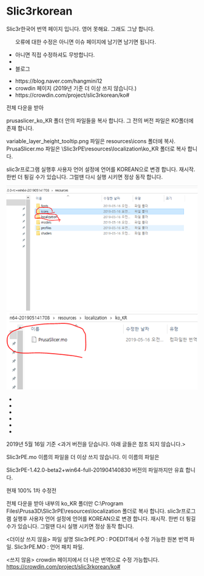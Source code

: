 # Slic3rkorean
Slic3r한국어 번역 페이지 입니다.
영어 못해요. 그래도 그냥 합니다. 
<PR>
  <PR>
    <PR>
      <PR>
        <PR>
          <ul>
            <p>오류에 대한 수정은 아니면 이슈 페이지에 남기면 남기면 됩니다.</p>
          <pr>
            <li>아니면 직접 수정하셔도 무방합니다.</li>
            <li>
            <li>블로그</li>
 <li>https://blog.naver.com/hangmini12</li>

 <li>crowdin 페이지 (2019년 기준 더 이상 쓰지 않습니다.)</li>
 <li>https://crowdin.com/project/slic3rkorean/ko#</li>

</ul>

전체 다운을 받아

prusaslicer_ko_KR 폴더 안의 파일들을 복사 합니다. 그 전의 버전 파일은 KO폴더에 존재 합니다.


variable_layer_height_tooltip.png 파일은 resources\icons 폴더에 복사.
PrusaSlicer.mo 파일은 \Slic3rPE\resources\localization\ko_KR 폴더로 복사 합니다.

slic3r프로그램 실행후 사용자 언어 설정에 언어를 KOREAN으로 변경 합니다. 재시작.
한번 더 튕길 수가 있습니다. 그럴땐 다시 실행 시키면 정상 동작 합니다. 

![](https://github.com/ulsanether/Slic3rkorean/blob/master/7.PNG)
![](https://github.com/ulsanether/Slic3rkorean/blob/master/8.PNG)


*

*

*

*

*

*








2019년 5월 16일 기준
<과거 버전을 닫습니다. 아래 글들은 참조 되지 않습니다.>

Slic3rPE.mo 이름의 파일을 더 이상 쓰지 않습니다. 이 이름의 파일은

Slic3rPE-1.42.0-beta2+win64-full-201904140830 버전의 파일까지만 유효 합니다. 


현재 100%
1차 수정전

전체 다운을 받아
내부의 ko_KR 폴더만 C:\Program Files\Prusa3D\Slic3rPE\resources\localization 폴더로 복사 합니다.
slic3r프로그램 실행후 사용자 언어 설정에 언어를 KOREAN으로 변경 합니다. 재시작.
한번 더 튕길 수가 있습니다. 그럴땐 다시 실행 시키면 정상 동작 합니다. 

<더이상 쓰지 않음>
파일 설명
Slic3rPE.PO : POEDIT에서 수정 가능한 원본 번역 파일.
Slic3rPE.MO : 언어 패치 파일. 


<쓰지 않음>
crowdin 페이지에서 더 나은 번역으로 수정 가능합니다. 
https://crowdin.com/project/slic3rkorean/ko#
